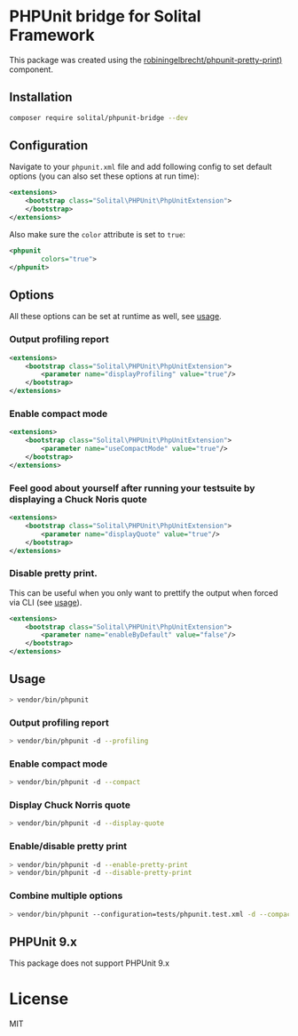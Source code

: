 # PHPUnit bridge for Solital Framework

This package was created using the [robiningelbrecht/phpunit-pretty-print)](https://packagist.org/packages/robiningelbrecht/phpunit-pretty-print) component.

## Installation

```bash
composer require solital/phpunit-bridge --dev
```

## Configuration

Navigate to your `phpunit.xml` file and add following config to set default options 
(you can also set these options at run time):

```xml
<extensions>
    <bootstrap class="Solital\PHPUnit\PhpUnitExtension">
    </bootstrap>
</extensions>
```

Also make sure the `color` attribute is set to `true`:

```xml
<phpunit 
        colors="true">
</phpunit>
```

## Options

All these options can be set at runtime as well, see <a href="#usage">usage</a>.

### Output profiling report

```xml
<extensions>
    <bootstrap class="Solital\PHPUnit\PhpUnitExtension">
        <parameter name="displayProfiling" value="true"/>
    </bootstrap>
</extensions>
```

### Enable compact mode

```xml
<extensions>
    <bootstrap class="Solital\PHPUnit\PhpUnitExtension">
        <parameter name="useCompactMode" value="true"/>
    </bootstrap>
</extensions>
```

### Feel good about yourself after running your testsuite by displaying a Chuck Noris quote

```xml
<extensions>
    <bootstrap class="Solital\PHPUnit\PhpUnitExtension">
        <parameter name="displayQuote" value="true"/>
    </bootstrap>
</extensions>
```

### Disable pretty print. 

This can be useful when you only want to prettify the output when forced via CLI (see <a href="#usage">usage</a>).

```xml
<extensions>
    <bootstrap class="Solital\PHPUnit\PhpUnitExtension">
        <parameter name="enableByDefault" value="false"/>
    </bootstrap>
</extensions>
```

## Usage

```bash
> vendor/bin/phpunit
```

### Output profiling report

```bash
> vendor/bin/phpunit -d --profiling
```

### Enable compact mode

```bash
> vendor/bin/phpunit -d --compact
```

### Display Chuck Norris quote

```bash
> vendor/bin/phpunit -d --display-quote
```

### Enable/disable pretty print

```bash
> vendor/bin/phpunit -d --enable-pretty-print
> vendor/bin/phpunit -d --disable-pretty-print
```

### Combine multiple options

```bash
> vendor/bin/phpunit --configuration=tests/phpunit.test.xml -d --compact -d --display-quote
```

## PHPUnit 9.x

This package does not support PHPUnit 9.x

# License

MIT